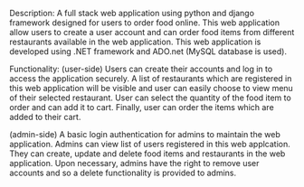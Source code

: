 Description: A full stack web application using python and django framework designed for users to order food online. This web application allow users to create a user account and can order food items from different restaurants available in the web application. This web application is developed using .NET framework and ADO.net (MySQL database is used).

Functionality: (user-side)
Users can create their accounts and log in to access the application securely.
A list of restaurants which are registered in this web application will be visible and user can easily choose to view menu of their selected restaurant.
User can select the quantity of the food item to order and can add it to cart.
Finally, user can order the items which are added to their cart.

(admin-side)
A basic login authentication for admins to maintain the web application.
Admins can view list of users registered in this web applcation.
They can create, update and delete food items and restaurants in the web application.
Upon necessary, admins have the right to remove user accounts and so a delete functionality is provided to admins.
